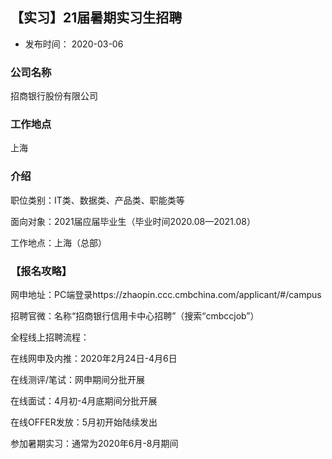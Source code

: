 ## 【实习】21届暑期实习生招聘

- 发布时间： 2020-03-06


### 公司名称
招商银行股份有限公司

### 工作地点
上海

### 介绍

职位类别：IT类、数据类、产品类、职能类等

面向对象：2021届应届毕业生（毕业时间2020.08—2021.08）

工作地点：上海（总部）

### 【报名攻略】

网申地址：PC端登录https://zhaopin.ccc.cmbchina.com/applicant/#/campus

招聘官微：名称“招商银行信用卡中心招聘”（搜索“cmbccjob”）

全程线上招聘流程：

在线网申及内推：2020年2月24日-4月6日

在线测评/笔试：网申期间分批开展

在线面试：4月初-4月底期间分批开展

在线OFFER发放：5月初开始陆续发出

参加暑期实习：通常为2020年6月-8月期间